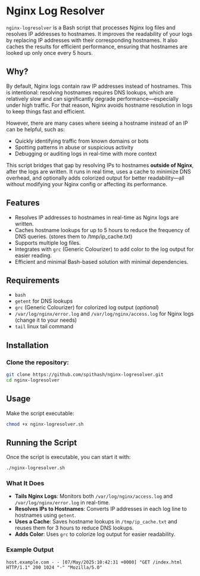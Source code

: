 # Nginx Log Resolver

`nginx-logresolver` is a Bash script that processes Nginx log files and resolves IP addresses to hostnames. It improves the readability of your logs by replacing IP addresses with their corresponding hostnames. It also caches the results for efficient performance, ensuring that hostnames are looked up only once every 5 hours.

## Why?

By default, Nginx logs contain raw IP addresses instead of hostnames. This is intentional: resolving hostnames requires DNS lookups, which are relatively slow and can significantly degrade performance—especially under high traffic. For that reason, Nginx avoids hostname resolution in logs to keep things fast and efficient.

However, there are many cases where seeing a hostname instead of an IP can be helpful, such as:

- Quickly identifying traffic from known domains or bots
- Spotting patterns in abuse or suspicious activity
- Debugging or auditing logs in real-time with more context

This script bridges that gap by resolving IPs to hostnames **outside of Nginx**, after the logs are written. It runs in real time, uses a cache to minimize DNS overhead, and optionally adds colorized output for better readability—all without modifying your Nginx config or affecting its performance.

## Features

- Resolves IP addresses to hostnames in real-time as Nginx logs are written.
- Caches hostname lookups for up to 5 hours to reduce the frequency of DNS queries. (stores them to /tmp/ip_cache.txt)
- Supports multiple log files.
- Integrates with `grc` (Generic Colourizer) to add color to the log output for easier reading.
- Efficient and minimal Bash-based solution with minimal dependencies.

## Requirements

- `bash`
- `getent` for DNS lookups
- `grc` (Generic Colourizer) for colorized log output (*optional*)
- `/var/log/nginx/error.log` and `/var/log/nginx/access.log` for Nginx logs (change it to your needs)
- `tail` linux tail command

## Installation

### Clone the repository:

```bash
git clone https://github.com/spithash/nginx-logresolver.git
cd nginx-logresolver
```
## Usage

Make the script executable:

```bash
chmod +x nginx-logresolver.sh
```
## Running the Script

Once the script is executable, you can start it with:

```bash
./nginx-logresolver.sh
```

### What It Does

- **Tails Nginx Logs**: Monitors both `/var/log/nginx/access.log` and `/var/log/nginx/error.log` in real-time.
- **Resolves IPs to Hostnames**: Converts IP addresses in each log line to hostnames using `getent`.
- **Uses a Cache**: Saves hostname lookups in `/tmp/ip_cache.txt` and reuses them for 3 hours to reduce DNS lookups.
- **Adds Color**: Uses `grc` to colorize log output for easier readability.


### Example Output

```text
host.example.com - - [07/May/2025:10:42:31 +0000] "GET /index.html HTTP/1.1" 200 1024 "-" "Mozilla/5.0"
```


